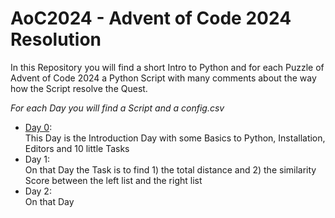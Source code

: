 # AoC2024 - Advent of Code 2024 Resolution

In this Repository you will find a short Intro to Python and for each Puzzle of Advent of Code 2024 a Python Script with many comments about the way how the Script resolve the Quest.  

*For each Day you will find a Script and a config.csv*  

- [Day 0](Day0/TOC.md):  
This Day is the Introduction Day with some Basics to Python, Installation, Editors and 10 little Tasks
- Day 1:  
On that Day the Task is to find 1) the total distance and 2) the similarity Score between the left list and the right list
- Day 2:  
On that Day